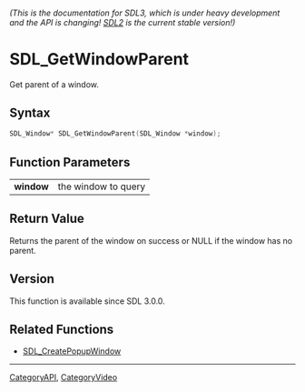###### (This is the documentation for SDL3, which is under heavy development and the API is changing! [SDL2](https://wiki.libsdl.org/SDL2/) is the current stable version!)
# SDL_GetWindowParent

Get parent of a window.

## Syntax

```c
SDL_Window* SDL_GetWindowParent(SDL_Window *window);

```

## Function Parameters

|                |                     |
| -------------- | ------------------- |
| **window**     | the window to query |

## Return Value

Returns the parent of the window on success or NULL if the window has no
parent.

## Version

This function is available since SDL 3.0.0.

## Related Functions

* [SDL_CreatePopupWindow](SDL_CreatePopupWindow)

----
[CategoryAPI](CategoryAPI), [CategoryVideo](CategoryVideo)


